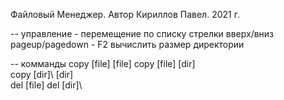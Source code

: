 ﻿Файловый Менеджер. Автор Кириллов Павел. 2021 г.

-- управление
	- перемещение по списку
		стрелки вверх/вниз
		pageup/pagedown
	- F2 вычислить размер директории

-- комманды
	copy [file] [file]
	copy [file] [dir]\
	copy [dir]\ [dir]\
	del [file]
	del [dir]\
